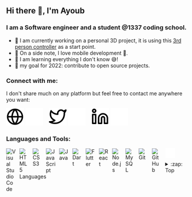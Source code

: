 ## Hi there 👋, I'm Ayoub

### I am a Software engineer and a student @1337 coding school.

- 🔭 I am currently working on a personal 3D project, it is using this [3rd person controller](https://github.com/ayoubmoussaid/3rd_person_controller) as a start point.
- 📝 On a side note, I love mobile development 📱.
- 🎲 I am learning everything I don't know 😅!
- 🥅 my goal for 2022: contribute to open source projects.

### Connect with me:

I don't share much on any platform but feel free to contact me anywhere you want:

[![website](./img/globe-light.svg)](https://ayoubmoussaid.live#gh-light-mode-only)
[![website](./img/globe-dark.svg)](https://ayoubmoussaid.live#gh-dark-mode-only)
&nbsp;&nbsp;
[![website](./img/twitter-light.svg)](https://twitter.com/ayoubmoussaid6#gh-light-mode-only)
[![website](./img/twitter-dark.svg)](https://twitter.com/ayoubmoussaid6#gh-dark-mode-only)
&nbsp;&nbsp;
[![website](./img/linkedin-light.svg)](https://www.linkedin.com/in/ayoub-moussaid/#gh-light-mode-only)
[![website](./img/linkedin-dark.svg)](https://www.linkedin.com/in/ayoub-moussaid/#gh-dark-mode-only)

### Languages and Tools:

<img align="left" alt="Visual Studio Code" width="26px" src="https://cdn.jsdelivr.net/gh/devicons/devicon/icons/vscode/vscode-original.svg" style="padding-right:10px;" />
<img align="left" alt="HTML5" width="26px" src="https://cdn.jsdelivr.net/gh/devicons/devicon/icons/html5/html5-original.svg" style="padding-right:10px;" />
<img align="left" alt="CSS3" width="26px" src="https://cdn.jsdelivr.net/gh/devicons/devicon/icons/css3/css3-original.svg" style="padding-right:10px;" />
<img align="left" alt="JavaScript" width="26px" src="https://cdn.jsdelivr.net/gh/devicons/devicon/icons/javascript/javascript-original.svg" style="padding-right:10px;" />
<img align="left" alt="Java" width="26px" src="https://cdn.jsdelivr.net/gh/devicons/devicon/icons/java/java-original.svg" style="padding-right:10px;" />
<img align="left" alt="Dart" width="26px" src="https://cdn.jsdelivr.net/gh/devicons/devicon/icons/dart/dart-original.svg" style="padding-right:10px;" />
<img align="left" alt="Flutter" width="26px" src="https://cdn.jsdelivr.net/gh/devicons/devicon/icons/flutter/flutter-original.svg" style="padding-right:10px;" />
<img align="left" alt="React" width="26px" src="https://cdn.jsdelivr.net/gh/devicons/devicon/icons/react/react-original.svg" style="padding-right:10px;" />
<img align="left" alt="Node.js" width="26px" src="https://cdn.jsdelivr.net/gh/devicons/devicon/icons/nodejs/nodejs-original.svg" style="padding-right:10px;" />
<img align="left" alt="MySQL" width="26px" src="https://cdn.jsdelivr.net/gh/devicons/devicon/icons/mysql/mysql-original.svg" style="padding-right:10px;" />
<img align="left" alt="Git" width="26px" src="https://cdn.jsdelivr.net/gh/devicons/devicon/icons/git/git-original.svg" style="padding-right:10px;" />
<img align="left" alt="GitHub" width="26px" src="https://user-images.githubusercontent.com/3369400/139448065-39a229ba-4b06-434b-bc67-616e2ed80c8f.png" style="padding-right:10px;" />
<img align="left" alt="Terminal" width="26px" src="./img/terminal-dark.svg" />

<br/>
<br/>

<details>
	<summary>:zap: Top Languages</summary>
	<img  align="left"  alt="codeSTACKr's GitHub Stats"  src="https://github-readme-stats.vercel.app/api/top-langs/?username=ayoubmoussaid" />
